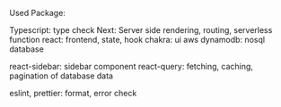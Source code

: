 Used Package:

Typescript: type check
Next: Server side rendering, routing, serverless function
react: frontend, state, hook
chakra: ui
aws dynamodb: nosql database

react-sidebar: sidebar component
react-query: fetching, caching, pagination of database data

eslint, prettier: format, error check

